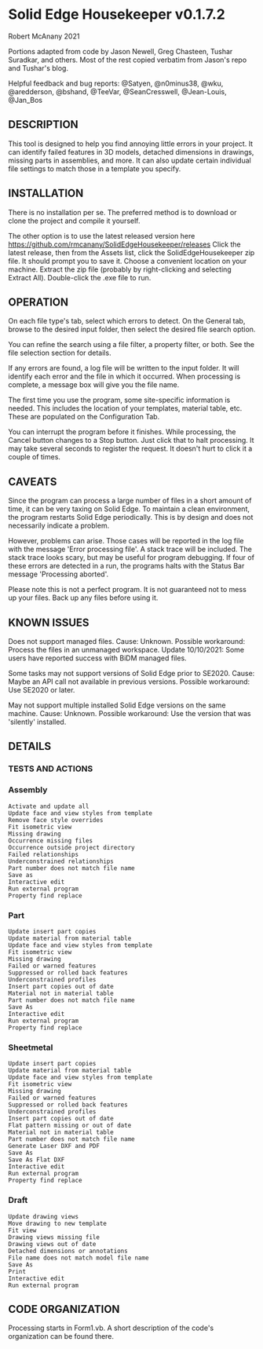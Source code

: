 # Solid Edge Housekeeper v0.1.7.2
Robert McAnany 2021

Portions adapted from code by Jason Newell, Greg Chasteen, Tushar Suradkar, and others.  Most of the rest copied verbatim from Jason's repo and Tushar's blog.

Helpful feedback and bug reports: @Satyen, @n0minus38, @wku, @aredderson, @bshand, @TeeVar, @SeanCresswell, @Jean-Louis, @Jan_Bos

## DESCRIPTION
This tool is designed to help you find annoying little errors in your project.  It can identify failed features in 3D models, detached dimensions in drawings, missing parts in assemblies, and more.  It can also update certain individual file settings to match those in a template you specify.

## INSTALLATION
There is no installation per se.  The preferred method is to download or clone the project and compile it yourself.

The other option is to use the latest released version here https://github.com/rmcanany/SolidEdgeHousekeeper/releases  Click the latest release, then from the Assets list, click the SolidEdgeHousekeeper zip file.  It should prompt you to save it.  Choose a convenient location on your machine.  Extract the zip file (probably by right-clicking and selecting Extract All).  Double-click the .exe file to run.

## OPERATION
On each file type's tab, select which errors to detect.  On the General tab, browse to the desired input folder, then select the desired file search option.  

You can refine the search using a file filter, a property filter, or both.  See the file selection section for details.  

If any errors are found, a log file will be written to the input folder.  It will identify each error and the file in which it occurred.  When processing is complete, a message box will give you the file name.

The first time you use the program, some site-specific information is needed.  This includes the location of your templates, material table, etc.  These are populated on the Configuration Tab.

You can interrupt the program before it finishes.  While processing, the Cancel button changes to a Stop button.  Just click that to halt processing.  It may take several seconds to register the request.  It doesn't hurt to click it a couple of times.

## CAVEATS
Since the program can process a large number of files in a short amount of time, it can be very taxing on Solid Edge.  To maintain a clean environment, the program restarts Solid Edge periodically.  This is by design and does not necessarily indicate a problem.

However, problems can arise.  Those cases will be reported in the log file with the message 'Error processing file'.  A stack trace will be included.  The stack trace looks scary, but may be useful for program debugging.  If four of these errors are detected in a run, the programs halts with the Status Bar message 'Processing aborted'.

Please note this is not a perfect program.  It is not guaranteed not to mess up your files.  Back up any files before using it.

## KNOWN ISSUES
Does not support managed files.  Cause: Unknown.  Possible workaround: Process the files in an unmanaged workspace.   Update 10/10/2021: Some users have reported success with BiDM managed files.  

Some tasks may not support versions of Solid Edge prior to SE2020.  Cause: Maybe an API call not available in previous versions.  Possible workaround: Use SE2020 or later.  

May not support multiple installed Solid Edge versions on the same machine.  Cause: Unknown.  Possible workaround: Use the version that was 'silently' installed.  


## DETAILS

### TESTS AND ACTIONS
### Assembly
    Activate and update all
    Update face and view styles from template
    Remove face style overrides
    Fit isometric view
    Missing drawing
    Occurrence missing files
    Occurrence outside project directory
    Failed relationships
    Underconstrained relationships
    Part number does not match file name
    Save as
    Interactive edit
    Run external program
    Property find replace
### Part
    Update insert part copies
    Update material from material table
    Update face and view styles from template
    Fit isometric view
    Missing drawing
    Failed or warned features
    Suppressed or rolled back features
    Underconstrained profiles
    Insert part copies out of date
    Material not in material table
    Part number does not match file name
    Save As
    Interactive edit
    Run external program
    Property find replace
### Sheetmetal
    Update insert part copies
    Update material from material table
    Update face and view styles from template
    Fit isometric view
    Missing drawing
    Failed or warned features
    Suppressed or rolled back features
    Underconstrained profiles
    Insert part copies out of date
    Flat pattern missing or out of date
    Material not in material table
    Part number does not match file name
    Generate Laser DXF and PDF
    Save As
    Save As Flat DXF
    Interactive edit
    Run external program
    Property find replace
### Draft
    Update drawing views
    Move drawing to new template
    Fit view
    Drawing views missing file
    Drawing views out of date
    Detached dimensions or annotations
    File name does not match model file name
    Save As
    Print
    Interactive edit
    Run external program

## CODE ORGANIZATION
Processing starts in Form1.vb.  A short description of the code's organization can be found there.
